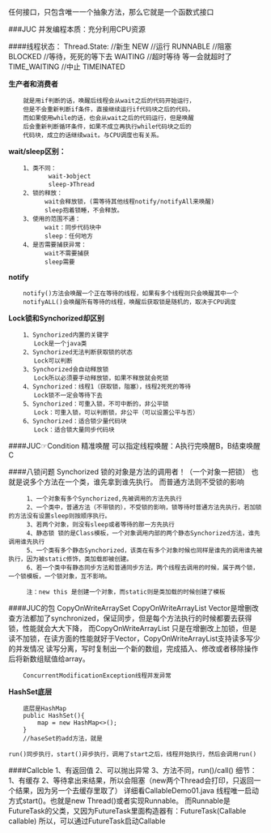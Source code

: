 任何接口，只包含唯一一个抽象方法，那么它就是一个函数式接口

###JUC
并发编程本质：充分利用CPU资源

####线程状态：
    Thread.State:
        //新生
        NEW
        //运行
        RUNNABLE
        //阻塞
        BLOCKED
        //等待，死死的等下去
        WAITING
        //超时等待   等一会就超时了
        TIME_WAITING
        //中止
        TIMEINATED

**生产者和消费者**
        
        就是用if判断的话，唤醒后线程会从wait之后的代码开始运行，
        但是不会重新判断if条件，直接继续运行if代码块之后的代码，
        而如果使用while的话，也会从wait之后的代码运行，但是唤醒
        后会重新判断循环条件，如果不成立再执行while代码块之后的
        代码块，成立的话继续wait。与CPU调度也有关系。
        
**wait/sleep区别：**

        1、类不同：
               wait-》object
               sleep-》Thread
        2、锁的释放：
              wait会释放锁，(需等待其他线程notify/notifyAll来唤醒)
              sleep抱着锁睡，不会释放。
        3、使用的范围不通：
              wait：同步代码块中
              sleep：任何地方
        4、是否需要捕获异常：
              wait不需要捕获
              sleep需要
**notify**

        notify()方法会唤醒一个正在等待的线程，如果有多个线程则只会唤醒其中一个
        notifyALL()会唤醒所有等待的线程，唤醒后获取锁是随机的，取决于CPU调度
              
**Lock锁和Synchorized却区别**
        
        1、Synchorized内置的关键字
           Lock是一个java类
        2、Synchorized无法判断获取锁的状态
           Lock可以判断
        3、Synchorized会自动释放锁
           Lock所以必须要手动释放锁，如果不释放就会死锁
        4、Synchorized：线程1（获取锁，阻塞），线程2死死的等待
           Lock锁不一定会等待下去
        5、Synchorized：可重入锁，不可中断的，非公平锁
           Lock：可重入锁，可以判断锁，非公平（可以设置公平与否）
        6、Synchorized：适合锁少量代码块
           Lock：适合锁大量同步代码块


####JUC☞Condition
       精准唤醒
       可以指定线程唤醒：A执行完唤醒B，B结束唤醒C
       
####八锁问题
        Synchorized 锁的对象是方法的调用者！（一个对象一把锁）
                    也就是说多个方法在一个类，谁先拿到谁先执行。
                    而普通方法则不受锁的影响
         
         1、一个对象有多个Synchorized,先被调用的方法先执行
         2、一个类中，普通方法（不带锁的），不受锁的影响，锁等待时普通方法先执行，若加锁的方法没有设置sleep则按顺序执行。
         3、若两个对象，则没有sleep或者等待的那一方先执行
         4、静态锁 锁的是Class模板，一个对象调用内部的两个静态Synchorized方法，谁先调用谁先执行
         5、一个类有多个静态Synchorized，该类在有多个对象时候也同样是谁先的调用谁先被执行，因为被static修饰，类加载即被创建。
         6、若一个类中有静态同步方法和普通同步方法，两个线程去调用的时候，属于两个锁，一个锁模板，一个锁对象，互不影响。
         
         注：new this 是创建一个对象，而static则是类加载的时候创建了模板
         
####JUC的包
        CopyOnWriteArraySet
        CopyOnWriteArrayList
        Vector是增删改查方法都加了synchronized，保证同步，但是每个方法执行的时候都要去获得锁，性能就会大大下降，
        而CopyOnWriteArrayList 只是在增删改上加锁，但是读不加锁，在读方面的性能就好于Vector，CopyOnWriteArrayList支持读多写少的并发情况
        读写分离，写时复制出一个新的数组，完成插入、修改或者移除操作后将新数组赋值给array。
        
        ConcurrentModificationException线程并发异常
 
 **HashSet底层**
        
        底层是HashMap
        public HashSet(){
            map = new HashMap<>();
        }
        //haseSet的add方法，就是

```run()同步执行，start()异步执行，调用了start之后，线程开始执行，然后会调用run()```

####Callcble
        1、有返回值
        2、可以抛出异常
        3、方法不同，run()/call()
        细节：
            1、有缓存
            2、等待拿出来结果，所以会阻塞（new两个Thread会打印，只返回一个结果，因为另一个去缓存里取了）
                详细看CallableDemo01.java
        线程唯一启动方式start()。也就是new Thread()或者实现Runnable。
        而Runnable是FutureTask的父类，又因为FutureTask里面构造器有：FutureTask(Callable<V> callable) 
        所以，可以通过FutureTask启动Callable